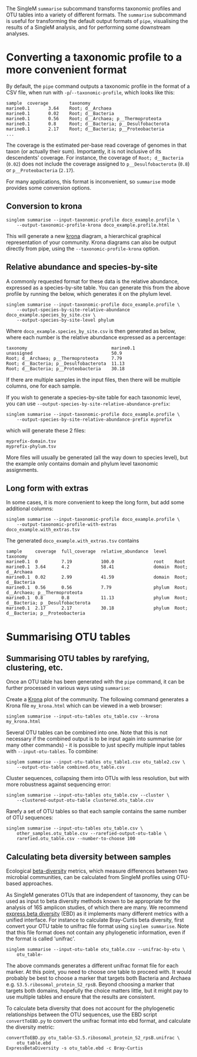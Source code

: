 The SingleM `summarise` subcommand transforms taxonomic profiles and OTU tables into a variety of different formats. The `summarise` subcommand is useful for transforming the default output formats of `pipe`, visualising the results of a SingleM analysis, and for performing some downstream analyses.

# Converting a taxonomic profile to a more convenient format

By default, the `pipe` command outputs a taxonomic profile in the format of a CSV file, when run with `-p`/`--taxonomic-profile`, which looks like this:
```
sample  coverage        taxonomy
marine0.1       3.64    Root; d__Archaea
marine0.1       0.02    Root; d__Bacteria
marine0.1       0.56    Root; d__Archaea; p__Thermoproteota
marine0.1       0.8     Root; d__Bacteria; p__Desulfobacterota
marine0.1       2.17    Root; d__Bacteria; p__Proteobacteria
...
```
The coverage is the estimated per-base read coverage of genomes in that taxon (or actually their sum). Importantly, it is not inclusive of its descendents' coverage. For instance, the coverage of `Root; d__Bacteria` (`0.02`) does not include the coverage assigned to `p__Desulfobacterota` (`0.8`) or `p__Proteobacteria` (`2.17`).

For many applications, this format is inconvenient, so `summarise` mode provides some conversion options.

## Conversion to krona
```
singlem summarise --input-taxonomic-profile doco_example.profile \
    --output-taxonomic-profile-krona doco_example.profile.html
```
This will generate a new [krona](https://github.com/marbl/Krona) diagram, a hierarchical graphical representation of your community. Krona diagrams can also be output directly from pipe, using the `--taxonomic-profile-krona` option.

## Relative abundance and species-by-site
A commonly requested format for these data is the relative abundance, expressed as a species-by-site table. You can generate this from the above profile by running the below, which generates it on the phylum level. 
```
singlem summarise --input-taxonomic-profile doco_example.profile \
    --output-species-by-site-relative-abundance doco_example.species_by_site.csv \
    --output-species-by-site-level phylum
```
Where `doco_example.species_by_site.csv` is then generated as below, where each number is the relative abundance expressed as a percentage:
```
taxonomy                                marine0.1
unassigned                              50.9
Root; d__Archaea; p__Thermoproteota     7.79
Root; d__Bacteria; p__Desulfobacterota  11.13
Root; d__Bacteria; p__Proteobacteria    30.18
```
If there are multiple samples in the input files, then there will be multiple columns, one for each sample.

If you wish to generate a species-by-site table for each taxonomic level, you can use `--output-species-by-site-relative-abundance-prefix`:
```
singlem summarise --input-taxonomic-profile doco_example.profile \
    --output-species-by-site-relative-abundance-prefix myprefix
```
which will generate these 2 files:
```
myprefix-domain.tsv
myprefix-phylum.tsv
```
More files will usually be generated (all the way down to species level), but the example only contains domain and phylum level taxonomic assignments.

## Long form with extras
In some cases, it is more convenient to keep the long form, but add some additional columns:
```
singlem summarise --input-taxonomic-profile doco_example.profile \
    --output-taxonomic-profile-with-extras doco_example.with_extras.tsv
```
The generated `doco_example.with_extras.tsv` contains
```
sample     coverage  full_coverage  relative_abundance  level   taxonomy
marine0.1  0         7.19           100.0               root    Root
marine0.1  3.64      4.2            58.41               domain  Root; d__Archaea
marine0.1  0.02      2.99           41.59               domain  Root; d__Bacteria
marine0.1  0.56      0.56           7.79                phylum  Root; d__Archaea; p__Thermoproteota
marine0.1  0.8       0.8            11.13               phylum  Root; d__Bacteria; p__Desulfobacterota
marine0.1  2.17      2.17           30.18               phylum  Root; d__Bacteria; p__Proteobacteria
```

# Summarising OTU tables

## Summarising OTU tables by rarefying, clustering, etc.
Once an OTU table has been generated with the `pipe` command, it can be further processed in various ways using `summarise`:

Create a [Krona](https://sourceforge.net/p/krona/) plot of the community. The following command generates a Krona file `my_krona.html` which can be viewed in a web browser:
```
singlem summarise --input-otu-tables otu_table.csv --krona my_krona.html
```

Several OTU tables can be combined into one. Note that this is not necessary if the combined output is to be input again into summarise (or many other commands) - it is possible to just specify multiple input tables with `--input-otu-tables`. To combine:
```
singlem summarise --input-otu-tables otu_table1.csv otu_table2.csv \
    --output-otu-table combined.otu_table.csv
```

Cluster sequences, collapsing them into OTUs with less resolution, but with more robustness against sequencing error:
```
singlem summarise --input-otu-tables otu_table.csv --cluster \
    --clustered-output-otu-table clustered.otu_table.csv
```

Rarefy a set of OTU tables so that each sample contains the same number of OTU sequences:
```
singlem summarise --input-otu-tables otu_table.csv \
    other_samples.otu_table.csv --rarefied-output-otu-table \
    rarefied.otu_table.csv --number-to-choose 100
```

## Calculating beta diversity between samples
Ecological [beta-diversity](https://en.wikipedia.org/wiki/Beta_diversity) metrics, which measure differences between two microbial communities, can be calculated from SingleM profiles using OTU-based approaches.

As SingleM generates OTUs that are independent of taxonomy, they can be used as input to beta diversity methods known to be appropriate for the analysis of 16S amplicon studies, of which there are many. We recommend [express beta diversity](https://github.com/dparks1134/ExpressBetaDiversity) (EBD) as it implements many different metrics with a unified interface. For instance to calculate Bray-Curtis beta diversity, first convert your OTU table to unifrac file format using `singlem summarise`. Note that this file format does not contain any phylogenetic information, even if the format is called 'unifrac'.
```
singlem summarise --input-otu-table otu_table.csv --unifrac-by-otu \
    otu_table-
```
The above commands generates a different unifrac format file for each marker. At this point, you need to choose one table to proceed with. It would probably be best to choose a marker that targets both Bacteria and Archaea e.g. `S3.5.ribosomal_protein_S2_rpsB`. Beyond choosing a marker that targets both domains, hopefully the choice matters little, but it might pay to use multiple tables and ensure that the results are consistent. 

To calculate beta diversity that does not account for the phylogenetic relationships between the OTU sequences, use the EBD script `convertToEBD.py` to convert the unifrac format into ebd format, and calculate the diversity metric:
```
convertToEBD.py otu_table-S3.5.ribosomal_protein_S2_rpsB.unifrac \
    otu_table.ebd
ExpressBetaDiversity -s otu_table.ebd -c Bray-Curtis
```
